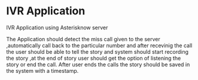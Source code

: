 
# IVR Application

IVR Application using Asterisknow server

The Application should detect the miss call given to the server ,automatically call back to the particular number and after recevinig the call the user should be able to tell the story and system should start recording the story ,at the end of story user should get the option of listening the story or end the call. After user ends the calls the story should be saved in the system with a timestamp.
